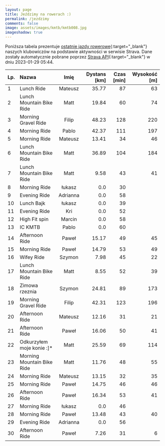 ```yaml
---
layout: page
title: Jeździmy na rowerach :)
permalink: /jezdzimy
comments: false
image: assets/images/kmtb/kmtb008.jpg
imageshadow: true
---
```


Poniższa tabela prezentuje [ostatnie jazdy rowerowe](https://www.strava.com/clubs/336381){:target="_blank"} naszych klubowiczów na podstawie aktywności w serwisie Strava. Dane zostały automatycznie pobrane poprzez [Strava API](https://developers.strava.com/docs/reference/#api-Clubs-getClubActivitiesById){:target="_blank"} w dniu 2023-01-29 05:44.

Lp. | Nazwa | Imię | Dystans [km] | Czas [min] | Wysokość [m]
:--- | :--- | :---: | ---: | ---: | ---:
1|Lunch Ride|Mateusz|35.77|87|63
2|Lunch Mountain Bike Ride|Matt|19.84|60|74
3|Morning Gravel Ride|Filip|48.23|128|220
4|Morning Ride|Pablo|42.37|111|197
5|Morning Ride|Mateusz|13.41|34|46
6|Lunch Mountain Bike Ride|Matt|36.89|104|184
7|Lunch Mountain Bike Ride|Matt|9.58|43|41
8|Morning Ride|łukasz|0.0|30|
9|Evening Ride|Adrianna|0.0|58|
10|Lunch Bajk|łukasz|0.0|39|
11|Evening Ride|Kri|0.0|52|
12|High Fit spin|Marcin|0.0|58|
13|IC KMTB|Pablo|0.0|60|
14|Afternoon Ride|Paweł|15.17|49|45
15|Morning Ride|Paweł|14.79|53|49
16|Wifey Ride|Szymon|7.98|45|22
17|Lunch Mountain Bike Ride|Matt|8.55|52|39
18|Zimowa rzeznia|Szymon|24.81|89|173
19|Morning Gravel Ride|Filip|42.31|123|196
20|Afternoon Ride|Mateusz|12.16|31|21
21|Afternoon Ride|Paweł|16.06|50|41
22|Odkurzyłem moje konie :]*|Matt|25.59|69|114
23|Morning Mountain Bike Ride|Matt|11.76|48|55
24|Morning Ride|Mateusz|13.15|32|35
25|Morning Ride|Paweł|14.75|46|46
26|Afternoon Ride|Paweł|16.34|53|41
27|Morning Ride|łukasz|0.0|46|
28|Morning Ride|Paweł|13.48|43|40
29|Evening Ride|Adrianna|0.0|56|
30|Afternoon Ride|Paweł|7.26|31|6
